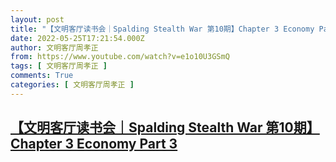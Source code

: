 ```yaml
---
layout: post
title: "【文明客厅读书会｜Spalding Stealth War 第10期】Chapter 3 Economy Part 3"
date: 2022-05-25T17:21:54.000Z
author: 文明客厅周孝正
from: https://www.youtube.com/watch?v=e1o10U3GSmQ
tags: [ 文明客厅周孝正 ]
comments: True
categories: [ 文明客厅周孝正 ]
---
```

<!--1653499314000-->
[【文明客厅读书会｜Spalding Stealth War 第10期】Chapter 3 Economy Part 3](https://www.youtube.com/watch?v=e1o10U3GSmQ)
------

<div>

</div>
